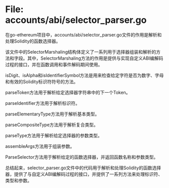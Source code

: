 # File: accounts/abi/selector_parser.go

在go-ethereum项目中，accounts/abi/selector_parser.go文件的作用是解析和处理Solidity的函数选择器。

该文件中的SelectorMarshaling结构体定义了一系列用于选择器组装和解析的方法和字段。其中，SelectorMarshaling方法的作用是提供与实现自定义ABI编解码过程的接口，并在函数调用和事件解码期间使用。

isDigit、isAlpha和isIdentifierSymbol方法是用来检查给定字符是否为数字、字母和有效的Solidity标识符符号的方法。

parseToken方法用于解析给定选择器字符串中的下一个Token。

parseIdentifier方法用于解析标识符。

parseElementaryType方法用于解析基本类型。

parseCompositeType方法用于解析复合类型。

parseType方法用于解析给定选择器的参数类型。

assembleArgs方法用于组装参数。

ParseSelector方法用于解析给定的函数选择器，并返回函数名称和参数类型。

总结起来，selector_parser.go文件中的代码用于解析和处理Solidity的函数选择器，提供了与自定义ABI编解码过程的接口，并提供了一系列方法来处理标识符、类型和参数。

